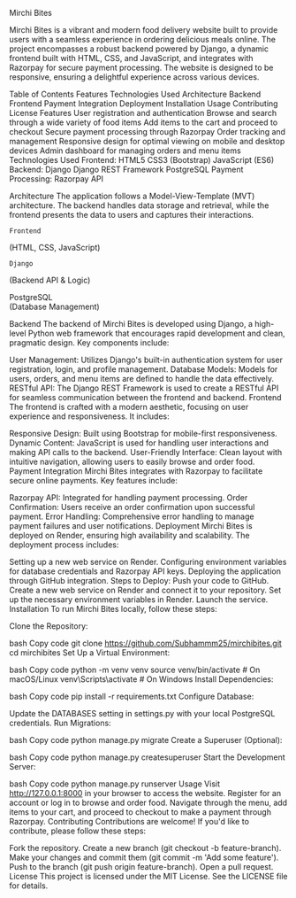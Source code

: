 Mirchi Bites

Mirchi Bites is a vibrant and modern food delivery website built to provide users with a seamless experience in ordering delicious meals online. The project encompasses a robust backend powered by Django, a dynamic frontend built with HTML, CSS, and JavaScript, and integrates with Razorpay for secure payment processing. The website is designed to be responsive, ensuring a delightful experience across various devices.

Table of Contents
Features
Technologies Used
Architecture
Backend
Frontend
Payment Integration
Deployment
Installation
Usage
Contributing
License
Features
User registration and authentication
Browse and search through a wide variety of food items
Add items to the cart and proceed to checkout
Secure payment processing through Razorpay
Order tracking and management
Responsive design for optimal viewing on mobile and desktop devices
Admin dashboard for managing orders and menu items
Technologies Used
Frontend:
HTML5
CSS3 (Bootstrap)
JavaScript (ES6)
Backend:
Django
Django REST Framework
PostgreSQL
Payment Processing:
Razorpay API


Architecture
The application follows a Model-View-Template (MVT) architecture. The backend handles data storage and retrieval, while the frontend presents the data to users and captures their interactions.



    Frontend
                   
   (HTML, CSS, JavaScript)  
               

    Django            
  (Backend API & Logic)     


   PostgreSQL           
   (Database Management)  


 
Backend
The backend of Mirchi Bites is developed using Django, a high-level Python web framework that encourages rapid development and clean, pragmatic design. Key components include:

User Management: Utilizes Django's built-in authentication system for user registration, login, and profile management.
Database Models: Models for users, orders, and menu items are defined to handle the data effectively.
RESTful API: The Django REST Framework is used to create a RESTful API for seamless communication between the frontend and backend.
Frontend
The frontend is crafted with a modern aesthetic, focusing on user experience and responsiveness. It includes:

Responsive Design: Built using Bootstrap for mobile-first responsiveness.
Dynamic Content: JavaScript is used for handling user interactions and making API calls to the backend.
User-Friendly Interface: Clean layout with intuitive navigation, allowing users to easily browse and order food.
Payment Integration
Mirchi Bites integrates with Razorpay to facilitate secure online payments. Key features include:

Razorpay API: Integrated for handling payment processing.
Order Confirmation: Users receive an order confirmation upon successful payment.
Error Handling: Comprehensive error handling to manage payment failures and user notifications.
Deployment
Mirchi Bites is deployed on Render, ensuring high availability and scalability. The deployment process includes:

Setting up a new web service on Render.
Configuring environment variables for database credentials and Razorpay API keys.
Deploying the application through GitHub integration.
Steps to Deploy:
Push your code to GitHub.
Create a new web service on Render and connect it to your repository.
Set up the necessary environment variables in Render.
Launch the service.
Installation
To run Mirchi Bites locally, follow these steps:

Clone the Repository:

bash
Copy code
git clone https://github.com/Subhammm25/mirchibites.git
cd mirchibites
Set Up a Virtual Environment:

bash
Copy code
python -m venv venv
source venv/bin/activate  # On macOS/Linux
venv\Scripts\activate     # On Windows
Install Dependencies:

bash
Copy code
pip install -r requirements.txt
Configure Database:

Update the DATABASES setting in settings.py with your local PostgreSQL credentials.
Run Migrations:

bash
Copy code
python manage.py migrate
Create a Superuser (Optional):

bash
Copy code
python manage.py createsuperuser
Start the Development Server:

bash
Copy code
python manage.py runserver
Usage
Visit http://127.0.0.1:8000 in your browser to access the website.
Register for an account or log in to browse and order food.
Navigate through the menu, add items to your cart, and proceed to checkout to make a payment through Razorpay.
Contributing
Contributions are welcome! If you'd like to contribute, please follow these steps:

Fork the repository.
Create a new branch (git checkout -b feature-branch).
Make your changes and commit them (git commit -m 'Add some feature').
Push to the branch (git push origin feature-branch).
Open a pull request.
License
This project is licensed under the MIT License. See the LICENSE file for details.

